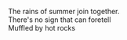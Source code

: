 The rains of summer join together.    
There's no sign that can foretell    
Muffled by hot rocks    

